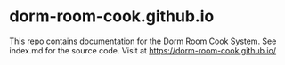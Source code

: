 # dorm-room-cook.github.io
This repo contains documentation for the Dorm Room Cook System.  See index.md for the source code.  Visit at 
https://dorm-room-cook.github.io/
